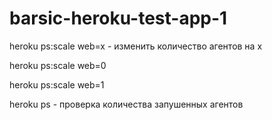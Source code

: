 # barsic-heroku-test-app-1

heroku ps:scale web=x - изменить количество агентов на x

heroku ps:scale web=0

heroku ps:scale web=1


heroku ps - проверка количества запушенных агентов
